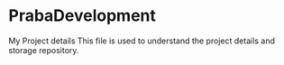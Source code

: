 # PrabaDevelopment
My Project details
This file is used to understand the project details and storage repository.
